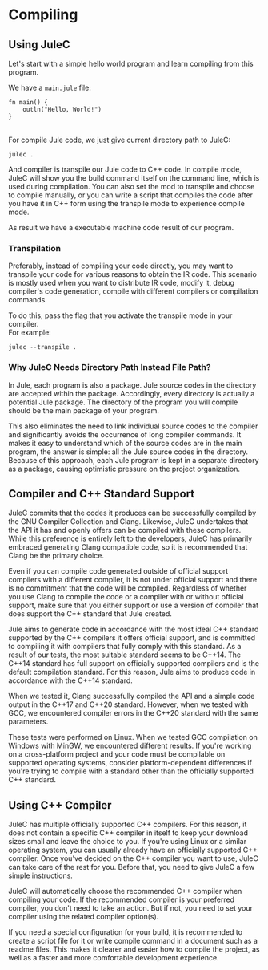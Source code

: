 # Compiling

## Using JuleC
Let's start with a simple hello world program and learn compiling from this program.

We have a `main.jule` file:
```
fn main() {
    outln("Hello, World!")
}
```

\
For compile Jule code, we just give current directory path to JuleC:
```
julec .
```

And compiler is transpile our Jule code to C++ code.
In compile mode, JuleC will show you the build command itself on the command line, which is used during compilation. You can also set the mod to transpile and choose to compile manually, or you can write a script that compiles the code after you have it in C++ form using the transpile mode to experience compile mode.

As result we have a executable machine code result of our program.

### Transpilation

Preferably, instead of compiling your code directly, you may want to transpile your code for various reasons to obtain the IR code. This scenario is mostly used when you want to distribute IR code, modify it, debug compiler's code generation, compile with different compilers or compilation commands.

To do this, pass the flag that you activate the transpile mode in your compiler. \
For example:

```
julec --transpile .
```

### Why JuleC Needs Directory Path Instead File Path?
In Jule, each program is also a package. Jule source codes in the directory are accepted within the package. Accordingly, every directory is actually a potential Jule package. The directory of the program you will compile should be the main package of your program.

This also eliminates the need to link individual source codes to the compiler and significantly avoids the occurrence of long compiler commands. It makes it easy to understand which of the source codes are in the main program, the answer is simple: all the Jule source codes in the directory. Because of this approach, each Jule program is kept in a separate directory as a package, causing optimistic pressure on the project organization. 

## Compiler and C++ Standard Support
JuleC commits that the codes it produces can be successfully compiled by the GNU Compiler Collection and Clang. Likewise, JuleC undertakes that the API it has and openly offers can be compiled with these compilers. While this preference is entirely left to the developers, JuleC has primarily embraced generating Clang compatible code, so it is recommended that Clang be the primary choice.

Even if you can compile code generated outside of official support compilers with a different compiler, it is not under official support and there is no commitment that the code will be compiled. Regardless of whether you use Clang to compile the code or a compiler with or without official support, make sure that you either support or use a version of compiler that does support the C++ standard that Jule created.

Jule aims to generate code in accordance with the most ideal C++ standard supported by the C++ compilers it offers official support, and is committed to compiling it with compilers that fully comply with this standard. As a result of our tests, the most suitable standard seems to be C++14. The C++14 standard has full support on officially supported compilers and is the default compilation standard. For this reason, Jule aims to produce code in accordance with the C++14 standard.

When we tested it, Clang successfully compiled the API and a simple code output in the C++17 and C++20 standard. However, when we tested with GCC, we encountered compiler errors in the C++20 standard with the same parameters.

These tests were performed on Linux. When we tested GCC compilation on Windows with MinGW, we encountered different results. If you're working on a cross-platform project and your code must be compilable on supported operating systems, consider platform-dependent differences if you're trying to compile with a standard other than the officially supported C++ standard.

## Using C++ Compiler
JuleC has multiple officially supported C++ compilers. For this reason, it does not contain a specific C++ compiler in itself to keep your download sizes small and leave the choice to you. If you're using Linux or a similar operating system, you can usually already have an officially supported C++ compiler. Once you've decided on the C++ compiler you want to use, JuleC can take care of the rest for you. Before that, you need to give JuleC a few simple instructions.

JuleC will automatically choose the recommended C++ compiler when compiling your code. If the recommended compiler is your preferred compiler, you don't need to take an action. But if not, you need to set your compiler using the related compiler option(s).

If you need a special configuration for your build, it is recommended to create a script file for it or write compile command in a document such as a readme files. This makes it clearer and easier how to compile the project, as well as a faster and more comfortable development experience.
